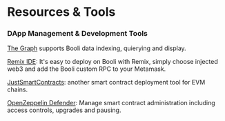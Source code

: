 # Resources & Tools

### DApp Management & Development Tools

[The Graph](https://thegraph.com) supports Booli data indexing, quierying and display.

[Remix IDE](https://remix-project.org/): It's easy to deploy on Booli with Remix, simply choose injected web3 and add the Booli custom RPC to your Metamask.

[JustSmartContracts](https://justsmartcontracts.dev/): another smart contract deployment tool for EVM chains.&#x20;

[OpenZeppelin Defender](https://defender.openzeppelin.com): Manage smart contract administration including access controls, upgrades and pausing.




